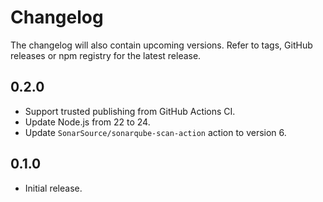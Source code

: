 # Changelog

The changelog will also contain upcoming versions. Refer to tags, GitHub releases or npm registry for the latest
release.

## 0.2.0

* Support trusted publishing from GitHub Actions CI.
* Update Node.js from 22 to 24.
* Update `SonarSource/sonarqube-scan-action` action to version 6.

## 0.1.0

* Initial release.
